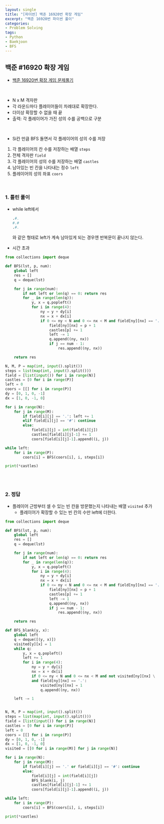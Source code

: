 ```yaml
---
layout: single
title: "[파이썬] 백준 16920번 확장 게임"
excerpt: "백준 16920번 파이썬 풀이"
categories: 
- Problem Solving
tags:
- Python
- Baekjoon
- BFS
---
```

## 백준 #16920 확장 게임

- [백준 16920번 확장 게임 문제풀기](https://www.acmicpc.net/problem/16920)

<br>

- N x M 격자판
- 각 라운드마다 플레이어들이 차례대로 확장한다.
- 더이상 확장할 수 없을 때 끝
- 출력: 각 플레이어가 가진 성의 수를 공백으로 구분

<br>

- Si칸 만큼 BFS 돌면서 각 플레이어의 성의 수를 저장

1. 각 플레이어의 칸 수를 저장하는 배열 `steps`
2. 전체 격자판 `field`
3. 각 플레이어의 성의 수를 저장하는 배열 `castles`
4. 남아있는 빈 칸을 나타내는 정수 `left`
5. 플레이어의 성의 좌표 `coors`

<br>

### 1. 틀린 풀이

- while left에서 

  ```python
  .#.
  #.#
  .#.
  ```

  와 같은 형태로 left가 계속 남아있게 되는 경우엔 반복문이 끝나지 않는다.

- 시간 초과

```python
from collections import deque

def BFS(lst, p, num):
    global left
    res = []
    q = deque(lst)

    for j in range(num):
        if not left or len(q) == 0: return res
        for _ in range(len(q)):
            y, x = q.popleft()
            for i in range(4):
                ny = y + dy[i]
                nx = x + dx[i]
                if 0 <= ny < N and 0 <= nx < M and field[ny][nx] == '.':
                    field[ny][nx] = p + 1
                    castles[p] += 1
                    left -= 1
                    q.append((ny, nx))
                    if j == num - 1:
                        res.append((ny, nx))

    return res

N, M, P = map(int, input().split())
steps = list(map(int, input().split()))
field = [list(input()) for i in range(N)]
castles = [0 for i in range(P)]
left = 0
coors = [[] for i in range(P)]
dy = [0, 1, 0, -1]
dx = [1, 0, -1, 0]

for i in range(N):
    for j in range(M):
        if field[i][j] == '.': left += 1
        elif field[i][j] == '#': continue
        else:
            field[i][j] = int(field[i][j])
            castles[field[i][j]-1] += 1
            coors[field[i][j]-1].append((i, j))

while left:
    for i in range(P):
        coors[i] = BFS(coors[i], i, steps[i])

print(*castles)
```

<br>

<br>

### 2. 정답

- 플레이어 근방부터 셀 수 있는 빈 칸을 방문했는지 나타내는 배열 `visited` 추가
  - 플레이어가 확장할 수 있는 빈 칸의 수만 left에 더한다.

```python
from collections import deque

def BFS(lst, p, num):
    global left
    res = []
    q = deque(lst)

    for j in range(num):
        if not left or len(q) == 0: return res
        for _ in range(len(q)):
            y, x = q.popleft()
            for i in range(4):
                ny = y + dy[i]
                nx = x + dx[i]
                if 0 <= ny < N and 0 <= nx < M and field[ny][nx] == '.':
                    field[ny][nx] = p + 1
                    castles[p] += 1
                    left -= 1
                    q.append((ny, nx))
                    if j == num - 1:
                        res.append((ny, nx))

    return res

def BFS_blank(y, x):
    global left
    q = deque([(y, x)])
    visited[y][x] = 1
    while q:
        y, x = q.popleft()
        left += 1
        for i in range(4):
            ny = y + dy[i]
            nx = x + dx[i]
            if 0 <= ny < N and 0 <= nx < M and not visited[ny][nx] \
            and field[ny][nx] == '.':
                visited[ny][nx] = 1
                q.append((ny, nx))

    left -= 1


N, M, P = map(int, input().split())
steps = list(map(int, input().split()))
field = [list(input()) for i in range(N)]
castles = [0 for i in range(P)]
left = 0
coors = [[] for i in range(P)]
dy = [0, 1, 0, -1]
dx = [1, 0, -1, 0]
visited = [[0 for i in range(M)] for j in range(N)]

for i in range(N):
    for j in range(M):
        if field[i][j] == '.' or field[i][j] == '#': continue
        else:
            field[i][j] = int(field[i][j])
            BFS_blank(i, j)
            castles[field[i][j]-1] += 1
            coors[field[i][j]-1].append((i, j))

while left:
    for i in range(P):
        coors[i] = BFS(coors[i], i, steps[i])

print(*castles)
```

